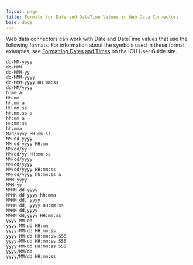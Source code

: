 ```yaml
---
layout: page
title: Formats for Date and DateTime Values in Web Data Connectors
base: docs
---
```


Web data connectors can work with Date and DateTime values that use the
following formats. For information about the symbols used in these
format examples, see [Formatting Dates and
Times](http://userguide.icu-project.org/formatparse/datetime) on the ICU
User Guide site.

```
dd-MM-yyyy
dd-MMM
dd-MMM-yy
dd-MMM-yyyy
dd-MMM-yyyy HH:mm:ss
dd/MM/yyyy
h:mm a
HH.mm
hh.mm a
HH.mm.ss
hh.mm.ss a
hh:mm a
HH:mm:ss
hh:mma
M/d/yyyy HH:mm:ss
MM-dd-yyyy
MM-dd-yyyy HH:mm
MM/dd/yy
MM/dd/yy HH:mm:ss
MM/dd/yyyy
MM/dd/yyyy
MM/dd/yyyy HH:mm:ss
MM/dd/yyyy hh:mm:ss a
MMM yyyy
MMM-yy
MMMM dd yyyy
MMMM dd yyyy hh:mma
MMMM dd, yyyy
MMMM dd, yyyy HH:mm:ss
MMMM dd,yyyy
MMMM dd,yyyy HH:mm:ss
yyyy-MM-dd
yyyy-MM-dd HH:mm
yyyy-MM-dd HH:mm:ss
yyyy-MM-dd HH:mm:ss.SSS
yyyy-MM-dd HH:mm:ss.SSS
yyyy-MM-dd HH:mm:ss.SSS
yyyy/MM/dd
yyyy/MM/dd HH:mm:ss
```
